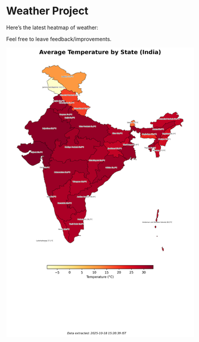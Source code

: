 # Weather Project

Here’s the latest heatmap of weather:

Feel free to leave feedback/improvements.

![India Heatmap](docs/assets/india_heatmap.png?v=F362F1)
